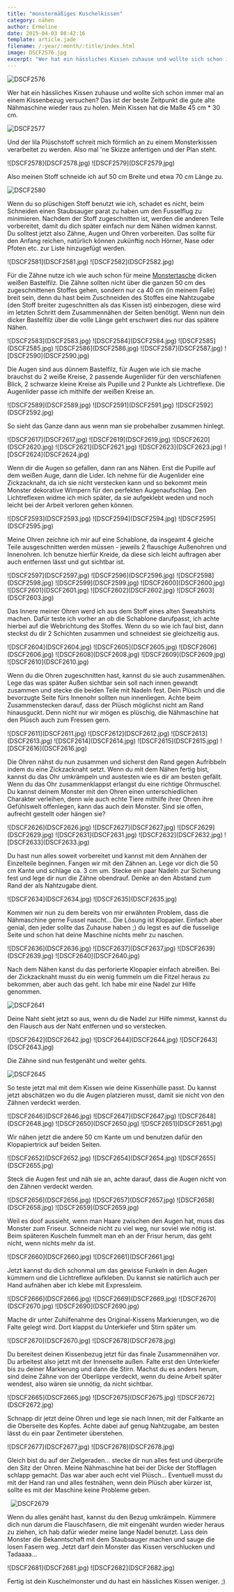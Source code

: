 ```yaml
---
title: "monstermäßiges Kuschelkissen"
category: nähen
author: Ermeline
date: 2015-04-03 08:42:16
template: article.jade
filename: /:year/:month/:title/index.html
image: DSCF2576.jpg
excerpt: "Wer hat ein hässliches Kissen zuhause und wollte sich schon immer mal an einem Kissenbezug versuchen? Das ist der beste Zeitpunkt die gute alte Nähmaschine wieder raus zu holen."
---
```


![DSCF2576](DSCF2576.jpg)

Wer hat ein hässliches Kissen zuhause und wollte sich schon immer mal an einem Kissenbezug versuchen? Das ist der beste Zeitpunkt die gute alte Nähmaschine wieder raus zu holen. Mein Kissen hat die Maße 45 cm \* 30 cm.


![DSCF2577](DSCF2577.jpg)

Und der lila Plüschstoff schreit mich förmlich an zu einem Monsterkissen verarbeitet zu werden. Also mal 'ne Skizze anfertigen und der Plan steht.


<div id='slides' class='slideshow'>
![DSCF2578](DSCF2578.jpg)
![DSCF2579](DSCF2579.jpg)
</div>

Also meinen Stoff schneide ich auf 50 cm Breite und etwa 70 cm Länge zu.


![DSCF2580](DSCF2580.jpg)

Wenn du so plüschigen Stoff benutzt wie ich, schadet es nicht, beim Schneiden einen Staubsauger parat zu haben um den Fusselflug zu minimieren. Nachdem der Stoff zugeschnitten ist, werden die anderen Teile vorbereitet, damit du dich später einfach nur dem Nähen widmen kannst. Du solltest jetzt also Zähne, Augen und Ohren vorbereiten. Das sollte für den Anfang reichen, natürlich können zukünftig noch Hörner, Nase oder Pfoten etc. zur Liste hinzugefügt werden.


<div id='slides' class='slideshow'>
![DSCF2581](DSCF2581.jpg)
![DSCF2582](DSCF2582.jpg)
</div>

Für die Zähne nutze ich wie auch schon für meine [Monstertasche](http://flauschiversum.de/2014/12/mobile-monster-macht-man-selbst/ "mobile Monster macht man selbst") dicken weißen Bastelfilz. Die Zähne sollten nicht über die ganzen 50 cm des zugeschnittenen Stoffes gehen, sondern nur ca 40 cm (in meinem Falle) breit sein, denn du hast beim Zuschneiden des Stoffes eine Nahtzugabe (den Stoff breiter zugeschnitten als das Kissen ist) einbezogen, diese wird im letzten Schritt dem Zusammennähen der Seiten benötigt. Wenn nun dein dicker Bastelfilz über die volle Länge geht erschwert dies nur das spätere Nähen.


<div id='slides' class='slideshow'>
![DSCF2583](DSCF2583.jpg)
![DSCF2584](DSCF2584.jpg)
![DSCF2585](DSCF2585.jpg)
![DSCF2586](DSCF2586.jpg)
![DSCF2587](DSCF2587.jpg)
![DSCF2590](DSCF2590.jpg)
</div>

Die Augen sind aus dünnem Bastelfilz, für Augen wie ich sie mache brauchst du 2 weiße Kreise, 2 passende Augenlider für den verschlafenen Blick, 2 schwarze kleine Kreise als Pupille und 2 Punkte als Lichtreflexe. Die Augenlider passe ich mithilfe der weißen Kreise an.


<div id='slides' class='slideshow'>
![DSCF2589](DSCF2589.jpg)
![DSCF2591](DSCF2591.jpg)
![DSCF2592](DSCF2592.jpg)
</div>

So sieht das Ganze dann aus wenn man sie probehalber zusammen hinlegt.


<div id='slides' class='slideshow'>
![DSCF2617](DSCF2617.jpg)
![DSCF2619](DSCF2619.jpg)
![DSCF2620](DSCF2620.jpg)
![DSCF2621](DSCF2621.jpg)
![DSCF2623](DSCF2623.jpg)
![DSCF2624](DSCF2624.jpg)
</div>

Wenn dir die Augen so gefallen, dann ran ans Nähen. Erst die Pupille auf dem weißen Auge, dann die Lider. Ich nehme für die Augenlider eine Zickzacknaht, da ich sie nicht verstecken kann und so bekommt mein Monster dekorative Wimpern für den perfekten Augenaufschlag. Den Lichtreflexen widme ich mich später, da sie aufgeklebt weden und noch leicht bei der Arbeit verloren gehen können.


<div id='slides' class='slideshow'>
![DSCF2593](DSCF2593.jpg)
![DSCF2594](DSCF2594.jpg)
![DSCF2595](DSCF2595.jpg)
</div>

Meine Ohren zeichne ich mir auf eine Schablone, da insgeamt 4 gleiche Teile ausgeschnitten werden müssen - jeweils 2 flauschige Außenohren und Innenohren. Ich benutze hierfür Kreide, da diese sich leicht auftragen aber auch entfernen lässt und gut sichtbar ist.


<div id='slides' class='slideshow'>
![DSCF2597](DSCF2597.jpg)
![DSCF2596](DSCF2596.jpg)
![DSCF2598](DSCF2598.jpg)
![DSCF2599](DSCF2599.jpg)
![DSCF2600](DSCF2600.jpg)
![DSCF2601](DSCF2601.jpg)
![DSCF2602](DSCF2602.jpg)
![DSCF2603](DSCF2603.jpg)
</div>

Das Innere meiner Ohren werd ich aus dem Stoff eines alten Sweatshirts machen. Dafür teste ich vorher an ob die Schablone darufpasst, ich achte hierbei auf die Webrichtung des Stoffes. Wenn du so wie ich faul bist, dann steckst du dir 2 Schichten zusammen und schneidest sie gleichzeitig aus.


<div id='slides' class='slideshow'>
![DSCF2604](DSCF2604.jpg)
![DSCF2605](DSCF2605.jpg)
![DSCF2606](DSCF2606.jpg)
![DSCF2608](DSCF2608.jpg)
![DSCF2609](DSCF2609.jpg)
![DSCF2610](DSCF2610.jpg)
</div>

Wenn du die Ohren zugeschnitten hast, kannst du sie auch zusammenähen. Lege das was später Außen sichtbar sein soll nach innen gewandt zusammen und stecke die beiden Teile mit Nadeln fest. Dein Plüsch und die bevorzugte Seite fürs Innenohr sollten nun innenliegen. Achte beim Zusammenstecken darauf, dass der Plüsch möglichst nicht am Rand hinausguckt. Denn nicht nur wir mögen es plüschig, die Nähmaschine hat den Plüsch auch zum Fressen gern.


<div id='slides' class='slideshow'>
![DSCF2611](DSCF2611.jpg)
![DSCF2612](DSCF2612.jpg)
![DSCF2613](DSCF2613.jpg)
![DSCF2614](DSCF2614.jpg)
![DSCF2615](DSCF2615.jpg)
![DSCF2616](DSCF2616.jpg)
</div>

Die Ohren nähst du nun zusammen und sicherst den Rand gegen Aufribbeln indem du eine Zickzacknaht setzt. Wenn du mit dem Nähen fertig bist, kannst du das Ohr umkrämpeln und austesten wie es dir am besten gefällt. Wenn du das Ohr zusammenklappst erlangst du eine richtige Ohrmuschel. Du kannst deinem Monster mit den Ohren einen unterschiedlichen Charakter verleihen, denn wie auch echte Tiere mithilfe ihrer Ohren ihre Gefühlswelt offenlegen, kann das auch dein Monster. Sind sie offen, aufrecht gestellt oder hängen sie?


<div id='slides' class='slideshow'>
![DSCF2626](DSCF2626.jpg)
![DSCF2627](DSCF2627.jpg)
![DSCF2629](DSCF2629.jpg)
![DSCF2631](DSCF2631.jpg)
![DSCF2632](DSCF2632.jpg)
![DSCF2633](DSCF2633.jpg)
</div>

Du hast nun alles soweit vorbereitet und kannst mit dem Annähen der Einzelteile beginnen. Fangen wir mit den Zähnen an. Lege vor dich die 50 cm Kante und schlage ca. 3 cm um. Stecke ein paar Nadeln zur Sicherung fest und lege dir nun die Zähne obendrauf. Denke an den Abstand zum Rand der als Nahtzugabe dient.


<div id='slides' class='slideshow'>
![DSCF2634](DSCF2634.jpg)
![DSCF2635](DSCF2635.jpg)
</div>

Kommen wir nun zu dem bereits von mir erwähnten Problem, dass die Nähmaschine gerne Fussel nascht... Die Lösung ist Klopapier. Einfach aber genial, den jeder sollte das Zuhause haben ;) du legst es auf die fusselige Seite und schon hat deine Maschine nichts mehr zu naschen.  


<div id='slides' class='slideshow'>
![DSCF2636](DSCF2636.jpg)
![DSCF2637](DSCF2637.jpg)
![DSCF2639](DSCF2639.jpg)
![DSCF2640](DSCF2640.jpg)
</div>

Nach dem Nähen kanst du das perforierte Klopapier einfach abreißen. Bei der Zickzacknaht musst du ein wenig fummeln um die Fitzel heraus zu bekommen, aber auch das geht. Ich habe mir eine Nadel zur Hilfe genommen.


![DSCF2641](DSCF2641.jpg)

Deine Naht sieht jetzt so aus, wenn du die Nadel zur Hilfe nimmst, kannst du den Flausch aus der Naht entfernen und so verstecken.


<div id='slides' class='slideshow'>
![DSCF2642](DSCF2642.jpg)
![DSCF2644](DSCF2644.jpg)
![DSCF2643](DSCF2643.jpg)
</div>

Die Zähne sind nun festgenäht und weiter gehts.


![DSCF2645](DSCF2645.jpg)

So teste jetzt mal mit dem Kissen wie deine Kissenhülle passt. Du kannst jetzt abschätzen wo du die Augen platzieren musst, damit sie nicht von den Zähnen verdeckt werden.


<div id='slides' class='slideshow'>
![DSCF2646](DSCF2646.jpg)
![DSCF2647](DSCF2647.jpg)
![DSCF2648](DSCF2648.jpg)
![DSCF2650](DSCF2650.jpg)
![DSCF2651](DSCF2651.jpg)
</div>

Wir nähen jetzt die andere 50 cm Kante um und benutzen dafür den Klopapiertrick auf beiden Seiten.


<div id='slides' class='slideshow'>
![DSCF2652](DSCF2652.jpg)
![DSCF2654](DSCF2654.jpg)
![DSCF2655](DSCF2655.jpg)
</div>

Steck die Augen fest und näh sie an, achte darauf, dass die Augen nicht von den Zähnen verdeckt werden.


<div id='slides' class='slideshow'>
![DSCF2656](DSCF2656.jpg)
![DSCF2657](DSCF2657.jpg)
![DSCF2658](DSCF2658.jpg)
![DSCF2659](DSCF2659.jpg)
</div>

Weil es doof aussieht, wenn man Haare zwischen den Augen hat, muss das Monster zum Friseur. Schneide nicht zu viel weg, nur soviel wie nötig ist. Beim späteren Kuscheln fummelt man eh an der Frisur herum, das geht nicht, wenn nichts mehr da ist.


<div id='slides' class='slideshow'>
![DSCF2660](DSCF2660.jpg)
![DSCF2661](DSCF2661.jpg)
</div>

Jetzt kannst du dich schonmal um das gewisse Funkeln in den Augen kümmern und die Lichtreflexe aufkleben. Du kannst sie natürlich auch per Hand aufnähen aber ich klebe mit Expressleim.


<div id='slides' class='slideshow'>
![DSCF2666](DSCF2666.jpg)
![DSCF2669](DSCF2669.jpg)
![DSCF2670](DSCF2670.jpg)
![DSCF2690](DSCF2690.jpg)
</div>

Mache dir unter Zuhilfenahme des Original-Kissens Markierungen, wo die Falte gelegt wird. Dort klappst du Unterkiefer und Stirn später um.


<div id='slides' class='slideshow'>
![DSCF2670](DSCF2670.jpg)
![DSCF2678](DSCF2678.jpg)
</div>

Du bereitest deinen Kissenbezug jetzt für das finale Zusammennähen vor. Du arbeitest also jetzt mit der Innenseite außen. Falte erst den Unterkiefer bis zu deiner Markierung und dann die Stirn. Machst du es anders herum, sind deine Zähne von der Oberlippe verdeckt, wenn du deine Arbeit später wendest, also wären sie unnötig, da nicht sichtbar.


<div id='slides' class='slideshow'>
![DSCF2665](DSCF2665.jpg)
![DSCF2675](DSCF2675.jpg)
![DSCF2672](DSCF2672.jpg)
</div>

Schnapp dir jetzt deine Ohren und lege sie nach Innen, mit der Faltkante an die Oberseite des Kopfes. Achte dabei auf genug Nahtzugabe, am besten lässt du ein paar Zentimeter überstehen.


<div id='slides' class='slideshow'>
![DSCF2677](DSCF2677.jpg)
![DSCF2678](DSCF2678.jpg)
</div>

Gleich bist du auf der Zielgeraden... stecke dir nun alles fest und überprüfe den Sitz der Ohren. Meine Nähmaschine hat bei der Dicke der Stofflagen schlapp gemacht. Das war aber auch echt viel Plüsch... Eventuell musst du mit der Hand ran und alles festnähen, wenn dein Plüsch aber kürzer ist, sollte es mit der Maschine keine Probleme geben.

 
![DSCF2679](DSCF2679.jpg)

Wenn du alles genäht hast, kannst du den Bezug umkrämpeln. Kümmere dich nun darum die Flauschfasern, die mit eingenäht wurden wieder heraus zu ziehen, ich hab dafür wieder meine lange Nadel benutzt. Lass dein Monster die Bekanntschaft mit dem Staubsauger machen und sauge die losen Fasern weg. Jetzt darf dein Monster das Kissen verschlucken und Tadaaaa...


<div id='slides' class='slideshow'>
![DSCF2681](DSCF2681.jpg)
![DSCF2682](DSCF2682.jpg)
</div>

Fertig ist dein Kuschelmonster und du hast ein hässliches Kissen weniger. ;)
